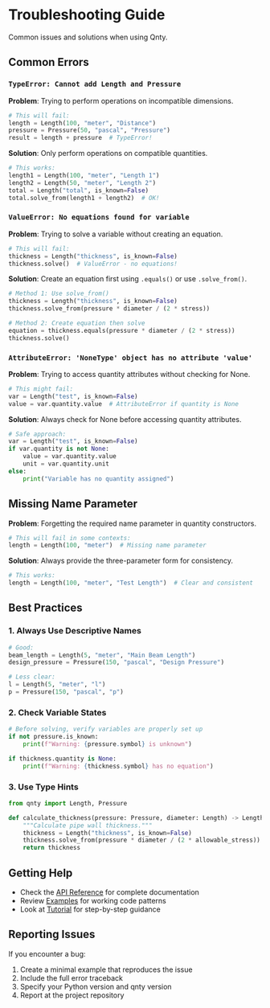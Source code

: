 # Troubleshooting Guide

Common issues and solutions when using Qnty.

## Common Errors

### `TypeError: Cannot add Length and Pressure`

**Problem**: Trying to perform operations on incompatible dimensions.

```python
# This will fail:
length = Length(100, "meter", "Distance")
pressure = Pressure(50, "pascal", "Pressure")
result = length + pressure  # TypeError!
```

**Solution**: Only perform operations on compatible quantities.

```python
# This works:
length1 = Length(100, "meter", "Length 1")
length2 = Length(50, "meter", "Length 2")
total = Length("total", is_known=False)
total.solve_from(length1 + length2)  # OK!
```

### `ValueError: No equations found for variable`

**Problem**: Trying to solve a variable without creating an equation.

```python
# This will fail:
thickness = Length("thickness", is_known=False)
thickness.solve()  # ValueError - no equations!
```

**Solution**: Create an equation first using `.equals()` or use `.solve_from()`.

```python
# Method 1: Use solve_from()
thickness = Length("thickness", is_known=False)
thickness.solve_from(pressure * diameter / (2 * stress))

# Method 2: Create equation then solve
equation = thickness.equals(pressure * diameter / (2 * stress))
thickness.solve()
```

### `AttributeError: 'NoneType' object has no attribute 'value'`

**Problem**: Trying to access quantity attributes without checking for None.

```python
# This might fail:
var = Length("test", is_known=False)
value = var.quantity.value  # AttributeError if quantity is None
```

**Solution**: Always check for None before accessing quantity attributes.

```python
# Safe approach:
var = Length("test", is_known=False)
if var.quantity is not None:
    value = var.quantity.value
    unit = var.quantity.unit
else:
    print("Variable has no quantity assigned")
```

## Missing Name Parameter

**Problem**: Forgetting the required name parameter in quantity constructors.

```python
# This will fail in some contexts:
length = Length(100, "meter")  # Missing name parameter
```

**Solution**: Always provide the three-parameter form for consistency.

```python
# This works:
length = Length(100, "meter", "Test Length")  # Clear and consistent
```

## Best Practices

### 1. Always Use Descriptive Names

```python
# Good:
beam_length = Length(5, "meter", "Main Beam Length")
design_pressure = Pressure(150, "pascal", "Design Pressure")

# Less clear:
l = Length(5, "meter", "l")
p = Pressure(150, "pascal", "p")
```

### 2. Check Variable States

```python
# Before solving, verify variables are properly set up
if not pressure.is_known:
    print(f"Warning: {pressure.symbol} is unknown")

if thickness.quantity is None:
    print(f"Warning: {thickness.symbol} has no equation")
```

### 3. Use Type Hints

```python
from qnty import Length, Pressure

def calculate_thickness(pressure: Pressure, diameter: Length) -> Length:
    """Calculate pipe wall thickness."""
    thickness = Length("thickness", is_known=False)
    thickness.solve_from(pressure * diameter / (2 * allowable_stress))
    return thickness
```

## Getting Help

- Check the [API Reference](API_REFERENCE.md) for complete documentation
- Review [Examples](../examples/) for working code patterns
- Look at [Tutorial](TUTORIAL.md) for step-by-step guidance

## Reporting Issues

If you encounter a bug:

1. Create a minimal example that reproduces the issue
2. Include the full error traceback
3. Specify your Python version and qnty version
4. Report at the project repository
